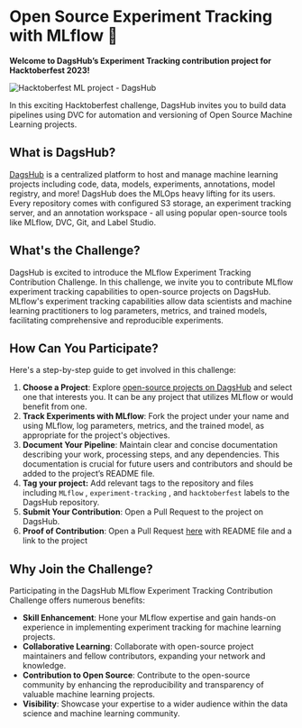 # Open Source Experiment Tracking with MLflow 🐶

**Welcome to DagsHub’s Experiment Tracking contribution project for Hacktoberfest 2023!**

![Hacktoberfest ML project - DagsHub](https://github.com/DagsHub/open-source-experiment-tracking/assets/66431403/dce6a0af-b6a7-4078-a77c-852dc5ae4bec)

In this exciting Hacktoberfest challenge, DagsHub invites you to build data pipelines using DVC for automation and versioning of Open Source Machine Learning projects.

## What is DagsHub?

[DagsHub](https://dagshub.com/) is a centralized platform to host and manage machine learning projects including code, data, models, experiments, annotations, model registry, and more! DagsHub does the MLOps heavy lifting for its users. Every repository comes with configured S3 storage, an experiment tracking server, and an annotation workspace - all using popular open-source tools like MLflow, DVC, Git, and Label Studio.

## **What's the Challenge?**

DagsHub is excited to introduce the MLflow Experiment Tracking Contribution Challenge. In this challenge, we invite you to contribute MLflow experiment tracking capabilities to open-source projects on DagsHub. MLflow's experiment tracking capabilities allow data scientists and machine learning practitioners to log parameters, metrics, and trained models, facilitating comprehensive and reproducible experiments.

## **How Can You Participate?**

Here's a step-by-step guide to get involved in this challenge:

1. **Choose a Project**: Explore [open-source projects on DagsHub](https://dagshub.com/explore/repos) and select one that interests you. It can be any project that utilizes MLflow or would benefit from one.
2. **Track Experiments with MLflow**: Fork the project under your name and using MLflow, log parameters, metrics, and the trained model, as appropriate for the project's objectives.
3. **Document Your Pipeline**: Maintain clear and concise documentation describing your work, processing steps, and any dependencies. This documentation is crucial for future users and contributors and should be added to the project’s README file.
4. **Tag your project:** Add relevant tags to the repository and files including `MLflow` , `experiment-tracking` , and `hacktoberfest` labels to the DagsHub repository.
5. **Submit Your Contribution**: Open a Pull Request to the project on DagsHub.
6. **Proof of Contribution**: Open a Pull Request [here](https://github.com/DagsHub/open-source-experiment-tracking) with README file and a link to the project

## **Why Join the Challenge?**

Participating in the DagsHub MLflow Experiment Tracking Contribution Challenge offers numerous benefits:

- **Skill Enhancement**: Hone your MLflow expertise and gain hands-on experience in implementing experiment tracking for machine learning projects.
- **Collaborative Learning**: Collaborate with open-source project maintainers and fellow contributors, expanding your network and knowledge.
- **Contribution to Open Source**: Contribute to the open-source community by enhancing the reproducibility and transparency of valuable machine learning projects.
- **Visibility**: Showcase your expertise to a wider audience within the data science and machine learning community.
